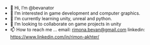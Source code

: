 - 👋 Hi, I’m @bevanator
- 👀 I’m interested in game development and computer graphics.
- 🌱 I’m currently learning unity, unreal and python.
- 💞️ I’m looking to collaborate on game projects in unity
- 📫 How to reach me ...
     email: rimona.bevan@gmail.com
     linkedin: https://www.linkedin.com/in/rimon-akhter/



<!---
bevanator/bevanator is a ✨ special ✨ repository because its `README.md` (this file) appears on your GitHub profile.
You can click the Preview link to take a look at your changes.
--->
